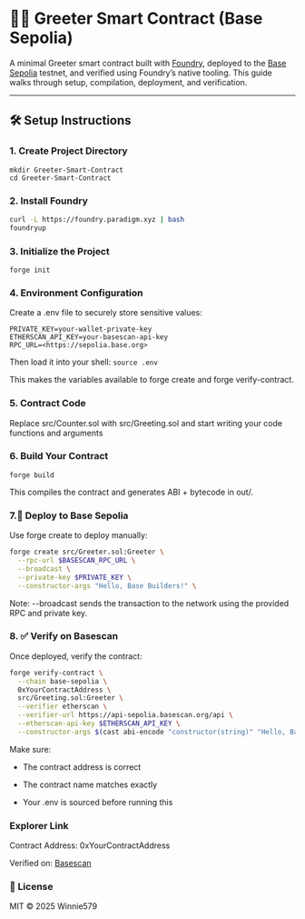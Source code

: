 # 👋🏻 Greeter Smart Contract (Base Sepolia)

A minimal Greeter smart contract built with [Foundry](https://book.getfoundry.sh/), deployed to the [Base Sepolia](https://sepolia.basescan.org/) testnet, and verified using Foundry’s native tooling. This guide walks through setup, compilation, deployment, and verification.

---

## 🛠️ Setup Instructions

### 1. Create Project Directory

```
mkdir Greeter-Smart-Contract
cd Greeter-Smart-Contract
```




### 2. Install Foundry

```bash
curl -L https://foundry.paradigm.xyz | bash
foundryup
```
### 3. Initialize the Project

```
forge init
```


### 4. Environment Configuration

Create a .env file to securely store sensitive values:
```
PRIVATE_KEY=your-wallet-private-key
ETHERSCAN_API_KEY=your-basescan-api-key
RPC_URL=<https://sepolia.base.org>
```

Then load it into your shell:
`source .env`

This makes the variables available to forge create and forge verify-contract.


### 5. Contract Code 

Replace src/Counter.sol with src/Greeting.sol and start writing your code functions and arguments


### 6. Build Your Contract

```
forge build
```

This compiles the contract and generates ABI + bytecode in out/.


### 7.🚀 Deploy to Base Sepolia

Use forge create to deploy manually:

```bash
forge create src/Greeter.sol:Greeter \
  --rpc-url $BASESCAN_RPC_URL \
  --broadcast \
  --private-key $PRIVATE_KEY \
  --constructor-args "Hello, Base Builders!" \
```
Note: --broadcast sends the transaction to the network using the provided RPC and private key.

### 8. ✅ Verify on Basescan
Once deployed, verify the contract:

```bash
forge verify-contract \
  --chain base-sepolia \
  0xYourContractAddress \
  src/Greeting.sol:Greeter \
  --verifier etherscan \
  --verifier-url https://api-sepolia.basescan.org/api \
  --etherscan-api-key $ETHERSCAN_API_KEY \
  --constructor-args $(cast abi-encode "constructor(string)" "Hello, Base builders!")

```
Make sure:

* The contract address is correct

* The contract name matches exactly

* Your .env is sourced before running this



### Explorer Link

Contract Address: 0xYourContractAddress

Verified on: [Basescan](https://sepolia.basescan.org/)

### 📝 License

MIT © 2025 Winnie579
